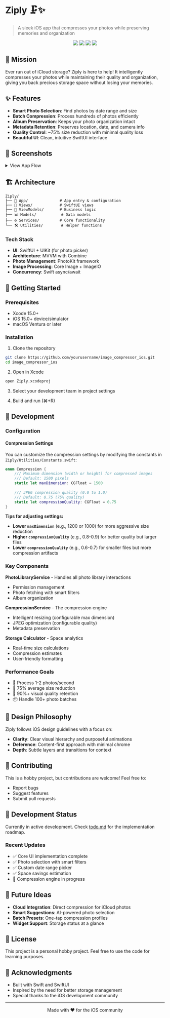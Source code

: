# Ziply 🗜️✨

> A sleek iOS app that compresses your photos while preserving memories and organization

<p align="center">
  <img src="https://img.shields.io/badge/iOS-15.0+-blue.svg" />
  <img src="https://img.shields.io/badge/Swift-5.9-orange.svg" />
  <img src="https://img.shields.io/badge/SwiftUI-3.0-green.svg" />
  <img src="https://img.shields.io/badge/Status-In%20Development-yellow.svg" />
</p>

## 🎯 Mission

Ever run out of iCloud storage? Ziply is here to help! It intelligently compresses your photos while maintaining their quality and organization, giving you back precious storage space without losing your memories.

## ✨ Features

- **Smart Photo Selection**: Find photos by date range and size
- **Batch Compression**: Process hundreds of photos efficiently
- **Album Preservation**: Keeps your photo organization intact
- **Metadata Retention**: Preserves location, date, and camera info
- **Quality Control**: ~75% size reduction with minimal quality loss
- **Beautiful UI**: Clean, intuitive SwiftUI interface

## 📱 Screenshots

<details>
<summary>View App Flow</summary>

1. **Onboarding** - Simple permission setup
2. **Photo Selection** - Smart filters to find large photos
3. **Preview** - See potential space savings
4. **Compression** - Real-time progress tracking
5. **Results** - Celebrate your freed space!

</details>

## 🏗️ Architecture

```
Ziply/
├── 📱 App/              # App entry & configuration
├── 🎨 Views/            # SwiftUI views
├── 🧠 ViewModels/       # Business logic
├── 📊 Models/           # Data models
├── ⚙️ Services/         # Core functionality
└── 🛠️ Utilities/        # Helper functions
```

### Tech Stack
- **UI**: SwiftUI + UIKit (for photo picker)
- **Architecture**: MVVM with Combine
- **Photo Management**: PhotoKit framework
- **Image Processing**: Core Image + ImageIO
- **Concurrency**: Swift async/await

## 🚀 Getting Started

### Prerequisites
- Xcode 15.0+
- iOS 15.0+ device/simulator
- macOS Ventura or later

### Installation

1. Clone the repository
```bash
git clone https://github.com/yourusername/image_compressor_ios.git
cd image_compressor_ios
```

2. Open in Xcode
```bash
open Ziply.xcodeproj
```

3. Select your development team in project settings

4. Build and run (⌘+R)

## 🔧 Development

### Configuration

#### Compression Settings

You can customize the compression settings by modifying the constants in `Ziply/Utilities/Constants.swift`:

```swift
enum Compression {
    /// Maximum dimension (width or height) for compressed images
    /// Default: 1500 pixels
    static let maxDimension: CGFloat = 1500
    
    /// JPEG compression quality (0.0 to 1.0)
    /// Default: 0.75 (75% quality)
    static let compressionQuality: CGFloat = 0.75
}
```

**Tips for adjusting settings:**
- **Lower `maxDimension`** (e.g., 1200 or 1000) for more aggressive size reduction
- **Higher `compressionQuality`** (e.g., 0.8-0.9) for better quality but larger files
- **Lower `compressionQuality`** (e.g., 0.6-0.7) for smaller files but more compression artifacts

### Key Components

**PhotoLibraryService** - Handles all photo library interactions
- Permission management
- Photo fetching with smart filters
- Album organization

**CompressionService** - The compression engine
- Intelligent resizing (configurable max dimension)
- JPEG optimization (configurable quality)
- Metadata preservation

**Storage Calculator** - Space analytics
- Real-time size calculations
- Compression estimates
- User-friendly formatting

### Performance Goals
- 📸 Process 1-2 photos/second
- 💾 75% average size reduction
- 🎯 90%+ visual quality retention
- 📦 Handle 100+ photo batches

## 🎨 Design Philosophy

Ziply follows iOS design guidelines with a focus on:
- **Clarity**: Clear visual hierarchy and purposeful animations
- **Deference**: Content-first approach with minimal chrome
- **Depth**: Subtle layers and transitions for context

## 🤝 Contributing

This is a hobby project, but contributions are welcome! Feel free to:
- Report bugs
- Suggest features
- Submit pull requests

## 📝 Development Status

Currently in active development. Check [todo.md](todo.md) for the implementation roadmap.

### Recent Updates
- ✅ Core UI implementation complete
- ✅ Photo selection with smart filters
- ✅ Custom date range picker
- ✅ Space savings estimation
- 🚧 Compression engine in progress

## 🔮 Future Ideas

- **Cloud Integration**: Direct compression for iCloud photos
- **Smart Suggestions**: AI-powered photo selection
- **Batch Presets**: One-tap compression profiles
- **Widget Support**: Storage status at a glance

## 📄 License

This project is a personal hobby project. Feel free to use the code for learning purposes.

## 🙏 Acknowledgments

- Built with Swift and SwiftUI
- Inspired by the need for better storage management
- Special thanks to the iOS development community

---

<p align="center">
Made with ❤️ for the iOS community
</p>